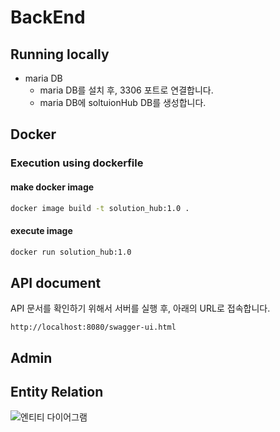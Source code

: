 # BackEnd



## Running locally

* maria DB
  * maria DB를 설치 후, 3306 포트로 연결합니다.
  * maria DB에 soltuionHub DB를 생성합니다.



## Docker

### Execution using dockerfile

#### make docker image

```bash
docker image build -t solution_hub:1.0 .
```



#### execute image

```bash
docker run solution_hub:1.0
```



## API document

API 문서를 확인하기 위해서 서버를 실행 후, 아래의 URL로 접속합니다.

`http://localhost:8080/swagger-ui.html`



## Admin 

[Admin Function]: (/docs/AdminFunction.md)



## Entity Relation

![엔티티 다이어그램](https://user-images.githubusercontent.com/38449976/120375286-9850ca00-c355-11eb-89e6-0717f501ca9d.jpg)

